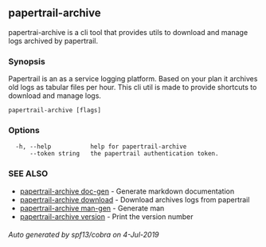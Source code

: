 ## papertrail-archive

papertrai-archive is a cli tool that provides utils to download and manage logs archived by papertrail.

### Synopsis

Papertrail is an as a service logging platform. Based on your plan
it archives old logs as tabular files per hour. This cli util is made to
provide shortcuts to download and manage logs.

```
papertrail-archive [flags]
```

### Options

```
  -h, --help           help for papertrail-archive
      --token string   the papertrail authentication token.
```

### SEE ALSO

* [papertrail-archive doc-gen](papertrail-archive_doc-gen.md)	 - Generate markdown documentation
* [papertrail-archive download](papertrail-archive_download.md)	 - Download archives logs from papertrail
* [papertrail-archive man-gen](papertrail-archive_man-gen.md)	 - Generate man
* [papertrail-archive version](papertrail-archive_version.md)	 - Print the version number

###### Auto generated by spf13/cobra on 4-Jul-2019
